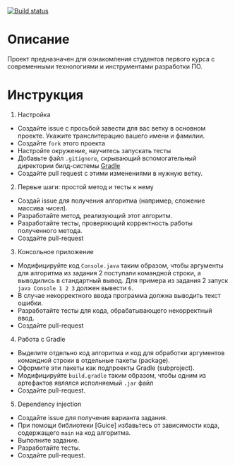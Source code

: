 [![Build status](https://travis-ci.org/anton-bannykh/intro17.svg?branch=master)](https://travis-ci.org/anton-bannykh/intro17)

# Описание

Проект предназначен для ознакомления студентов первого курса с современными технологиями и инструментами разработки ПО.

# Инструкция

1. Настройка
  * Создайте issue с просьбой завести для вас ветку в основном проекте. Укажите транслитерацию вашего имени и фамилии.
  * Создайте `fork` этого проекта
  * Настройте окружение, научитесь запускать тесты
  * Добавьте файл `.gitignore`, скрывающий вспомогательный директории билд-системы [Gradle](https://gradle.org/)
  * Создайте pull request с этими изменениями в нужную ветку.
2. Первые шаги: простой метод и тесты к нему
  * Создай issue для получения алгоритма (например, сложение массива чисел).
  * Разработайте метод, реализующий этот алгоритм.
  * Разработайте тесты, проверяющий корректность работы полученного метода.
  * Создайте pull-request
3. Консольное приложение
  * Модифицируйте код `Console.java` таким образом, чтобы аргументы для алгоритма из задания 2 поступали командной строки, а выводились в стандартный вывод.
    Для примера из задания 2 запуск `java Console 1 2 3` должен вывести `6`.
  * В случае некорректного ввода программа должна выводить текст ошибки.
  * Разработайте тесты для кода, обрабатывающего некорректный ввод.
  * Создайте pull-request
4. Работа с Gradle
  * Выделите отдельно код алгоритма и код для обработки аргументов командной строки в отдельные пакеты (package).
  * Оформите эти пакеты как подпроекты Gradle (subproject).
  * Модифицируйте `build.gradle` таким образом, чтобы одним из артефактов являлся исполняемый `.jar` файл
  * Создайте pull-request.
5. Dependency injection
  * Создайте issue для получения варианта задания.
  * При помощи библиотеки [Guice] избавьтесь от зависимости кода, содержащего `main` на код алгоритма.
  * Выполните задание.
  * Разработайте тесты.
  * Создайте pull-request.

